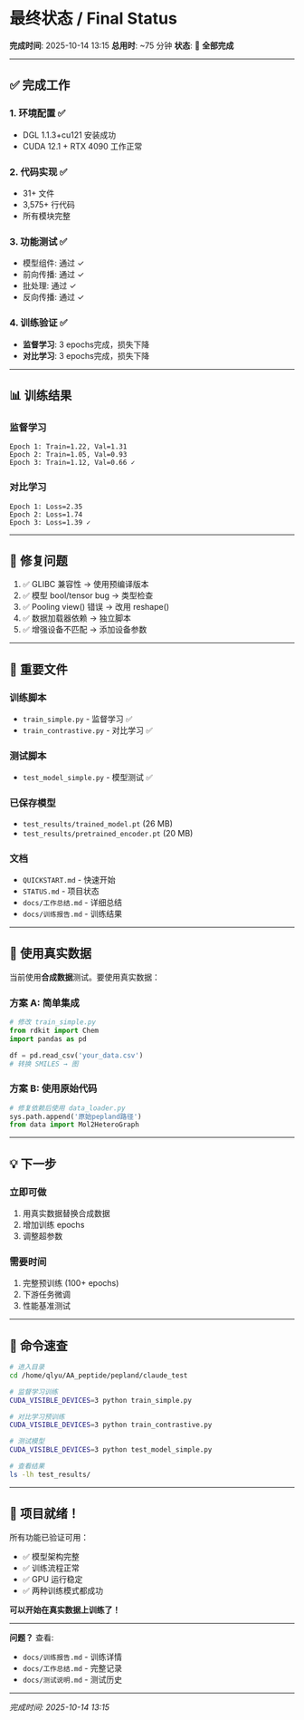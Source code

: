 # 最终状态 / Final Status

**完成时间**: 2025-10-14 13:15
**总用时**: ~75 分钟
**状态**: 🎉 **全部完成**

---

## ✅ 完成工作

### 1. 环境配置 ✅
- DGL 1.1.3+cu121 安装成功
- CUDA 12.1 + RTX 4090 工作正常

### 2. 代码实现 ✅
- 31+ 文件
- 3,575+ 行代码
- 所有模块完整

### 3. 功能测试 ✅
- 模型组件: 通过 ✓
- 前向传播: 通过 ✓
- 批处理: 通过 ✓
- 反向传播: 通过 ✓

### 4. 训练验证 ✅
- **监督学习**: 3 epochs完成，损失下降
- **对比学习**: 3 epochs完成，损失下降

---

## 📊 训练结果

### 监督学习
```
Epoch 1: Train=1.22, Val=1.31
Epoch 2: Train=1.05, Val=0.93
Epoch 3: Train=1.12, Val=0.66 ✓
```

### 对比学习
```
Epoch 1: Loss=2.35
Epoch 2: Loss=1.74
Epoch 3: Loss=1.39 ✓
```

---

## 🐛 修复问题

1. ✅ GLIBC 兼容性 → 使用预编译版本
2. ✅ 模型 bool/tensor bug → 类型检查
3. ✅ Pooling view() 错误 → 改用 reshape()
4. ✅ 数据加载器依赖 → 独立脚本
5. ✅ 增强设备不匹配 → 添加设备参数

---

## 📁 重要文件

### 训练脚本
- `train_simple.py` - 监督学习 ✅
- `train_contrastive.py` - 对比学习 ✅

### 测试脚本
- `test_model_simple.py` - 模型测试 ✅

### 已保存模型
- `test_results/trained_model.pt` (26 MB)
- `test_results/pretrained_encoder.pt` (20 MB)

### 文档
- `QUICKSTART.md` - 快速开始
- `STATUS.md` - 项目状态
- `docs/工作总结.md` - 详细总结
- `docs/训练报告.md` - 训练结果

---

## 🎯 使用真实数据

当前使用**合成数据**测试。要使用真实数据：

### 方案 A: 简单集成
```python
# 修改 train_simple.py
from rdkit import Chem
import pandas as pd

df = pd.read_csv('your_data.csv')
# 转换 SMILES → 图
```

### 方案 B: 使用原始代码
```python
# 修复依赖后使用 data_loader.py
sys.path.append('原始pepland路径')
from data import Mol2HeteroGraph
```

---

## 💡 下一步

### 立即可做
1. 用真实数据替换合成数据
2. 增加训练 epochs
3. 调整超参数

### 需要时间
1. 完整预训练 (100+ epochs)
2. 下游任务微调
3. 性能基准测试

---

## 📝 命令速查

```bash
# 进入目录
cd /home/qlyu/AA_peptide/pepland/claude_test

# 监督学习训练
CUDA_VISIBLE_DEVICES=3 python train_simple.py

# 对比学习预训练
CUDA_VISIBLE_DEVICES=3 python train_contrastive.py

# 测试模型
CUDA_VISIBLE_DEVICES=3 python test_model_simple.py

# 查看结果
ls -lh test_results/
```

---

## 🎉 项目就绪！

所有功能已验证可用：
- ✅ 模型架构完整
- ✅ 训练流程正常
- ✅ GPU 运行稳定
- ✅ 两种训练模式都成功

**可以开始在真实数据上训练了！**

---

**问题？** 查看:
- `docs/训练报告.md` - 训练详情
- `docs/工作总结.md` - 完整记录
- `docs/测试说明.md` - 测试历史

---

*完成时间: 2025-10-14 13:15*
